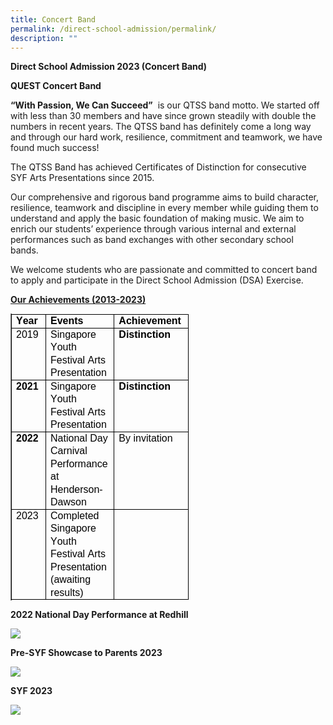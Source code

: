 ```yaml
---
title: Concert Band
permalink: /direct-school-admission/permalink/
description: ""
---
```

**Direct School Admission 2023 (Concert Band)**

**QUEST Concert Band**

**“With Passion, We Can Succeed”**&nbsp; is our QTSS band motto. We started off with less than 30 members and have since grown steadily with double the numbers in recent years. The QTSS band has definitely come a long way and through our hard work, resilience, commitment and teamwork, we have found much success!&nbsp;

The QTSS Band has achieved Certificates of Distinction for consecutive SYF Arts Presentations since 2015.&nbsp;&nbsp;

Our comprehensive and rigorous band programme aims to build character, resilience, teamwork and discipline in every member while guiding them to understand and apply the basic foundation of making music. We aim to enrich our students’ experience through various internal and external performances such as band exchanges with other secondary school bands.&nbsp;

We welcome students who are passionate and committed to concert band to apply and participate in the Direct School Admission (DSA) Exercise.&nbsp;&nbsp;

**<u>Our Achievements (2013-2023)</u>**

<table class="Table TableStaticStyles Ltr TableWordWrap SCXW77571286 BCX9" border="1" data-tablestyle="MsoTableGrid" data-tablelook="1184" aria-rowcount="5" style="margin: 0px; padding: 0px; user-select: text; -webkit-user-drag: none; -webkit-tap-highlight-color: transparent; table-layout: fixed; width: 0px; overflow: visible; border-collapse: collapse; empty-cells: show; position: relative; color: rgb(0, 0, 0); font-family: &quot;Segoe UI&quot;, &quot;Segoe UI Web&quot;, Arial, Verdana, sans-serif; font-size: 12px; font-style: normal; font-variant-ligatures: normal; font-variant-caps: normal; font-weight: 400; letter-spacing: normal; orphans: 2; text-align: start; text-transform: none; white-space: normal; widows: 2; word-spacing: 0px; -webkit-text-stroke-width: 0px; background: transparent; text-decoration-thickness: initial; text-decoration-style: initial; text-decoration-color: initial; border-spacing: 0px;"><tbody class="SCXW77571286 BCX9" style="margin: 0px; padding: 0px; user-select: text; -webkit-user-drag: none; -webkit-tap-highlight-color: transparent;"><tr class="TableRow SCXW77571286 BCX9" role="row" aria-rowindex="1" style="margin: 0px; padding: 0px; user-select: text; -webkit-user-drag: none; -webkit-tap-highlight-color: transparent; overflow: visible; height: 20px;"><td class="FirstRow FirstCol SCXW77571286 BCX9" role="rowheader" data-celllook="0" style="margin: 0px; padding: 0px; user-select: text; -webkit-user-drag: none; -webkit-tap-highlight-color: transparent; vertical-align: top; overflow: visible; position: relative; background-color: transparent; border: 1px solid; width: 81px;"><div class="TableHoverRowHandle SCXW77571286 BCX9" style="margin: 0px; padding: 0px; user-select: text; -webkit-user-drag: none; -webkit-tap-highlight-color: transparent; position: absolute; display: flex; overflow: visible; width: 15px; height: 10px; cursor: pointer; z-index: 5; background-color: transparent; bottom: -5.5px; left: -15.5px;"></div><div class="TableHoverColumnHandle SCXW77571286 BCX9" style="margin: 0px; padding: 0px; user-select: text; -webkit-user-drag: none; -webkit-tap-highlight-color: transparent; position: absolute; overflow: visible; width: 20px; height: 12px; top: -12.5px; left: auto; cursor: pointer; z-index: 4; text-align: center; display: inline-block; background-color: transparent; right: -10.5px;"></div><div class="TableCellLeftBorderHandle SCXW77571286 BCX9" style="margin: 0px; padding: 0px; user-select: text; -webkit-user-drag: none; -webkit-tap-highlight-color: transparent; position: absolute; overflow: visible; width: 7px; z-index: 3; background-repeat: repeat; cursor: pointer; height: 20.5px; left: -4px;"></div><div class="TableCellTopBorderHandle SCXW77571286 BCX9" style="margin: 0px; padding: 0px; user-select: text; -webkit-user-drag: none; -webkit-tap-highlight-color: transparent; position: absolute; overflow: visible; height: 7px; z-index: 3; background-repeat: repeat; background-color: transparent; cursor: pointer; left: 0px; width: 81px; top: -4px;"></div><div class="TableColumnResizeHandle SCXW77571286 BCX9" style="margin: 0px; padding: 0px; user-select: text; -webkit-user-drag: none; -webkit-tap-highlight-color: transparent; position: absolute; bottom: 0px; overflow: visible; width: 7px; top: -0.5px; z-index: 3; background-repeat: repeat; height: calc(100% + 1px); cursor: url(&quot;https://c1h-word-edit-15.cdn.office.net:443/we/s/hD55E5E9C2AD2E4F5_resources/1033/ColResize.cur&quot;), pointer; right: -4px;"></div><div class="TableInsertRowGapBlank SCXW77571286 BCX9" style="margin: -3px 0px 0px; padding: 0px; user-select: text; -webkit-user-drag: none; -webkit-tap-highlight-color: transparent; position: absolute; overflow: visible; height: 7px; z-index: 3; background-repeat: repeat; background-color: transparent; left: -0.5px; width: calc(100% + 1px); cursor: url(&quot;https://c1h-word-edit-15.cdn.office.net:443/we/s/h1E5273DBAA04AEF6_resources/1033/RowResize.cur&quot;), pointer; bottom: -4px;"></div><div class="TableCellContent SCXW77571286 BCX9" style="margin: 0px; padding: 0px 7px; user-select: text; -webkit-user-drag: none; -webkit-tap-highlight-color: transparent; overflow: visible;"><div class="OutlineElement Ltr SCXW77571286 BCX9" style="margin: 0px; padding: 0px; user-select: text; -webkit-user-drag: none; -webkit-tap-highlight-color: transparent; overflow: visible; cursor: text; clear: both; position: relative; direction: ltr;"><p class="Paragraph SCXW77571286 BCX9" style="margin: 0px; padding: 0px; user-select: text; -webkit-user-drag: none; -webkit-tap-highlight-color: transparent; overflow-wrap: break-word; white-space: pre-wrap; font-weight: normal; font-style: normal; vertical-align: baseline; font-kerning: none; background-color: transparent; color: windowtext; text-align: left; text-indent: 0px;"><span data-contrast="auto" lang="EN-US" class="TextRun SCXW77571286 BCX9" style="margin: 0px; padding: 0px; user-select: text; -webkit-user-drag: none; -webkit-tap-highlight-color: transparent; font-variant-ligatures: none !important; font-size: 12pt; line-height: 20.5042px; font-family: Arial, Arial_EmbeddedFont, Arial_MSFontService, sans-serif; font-weight: bold;"><span class="NormalTextRun SCXW77571286 BCX9" style="margin: 0px; padding: 0px; user-select: text; -webkit-user-drag: none; -webkit-tap-highlight-color: transparent;">Year</span></span><span class="EOP SCXW77571286 BCX9" data-ccp-props="{&quot;201341983&quot;:0,&quot;335559740&quot;:259}" style="margin: 0px; padding: 0px; user-select: text; -webkit-user-drag: none; -webkit-tap-highlight-color: transparent; font-size: 12pt; line-height: 20.5042px; font-family: Arial, Arial_EmbeddedFont, Arial_MSFontService, sans-serif;">&nbsp;</span></p></div></div></td><td class="FirstRow SCXW77571286 BCX9" role="columnheader" data-celllook="0" style="margin: 0px; padding: 0px; user-select: text; -webkit-user-drag: none; -webkit-tap-highlight-color: transparent; vertical-align: top; overflow: visible; position: relative; background-color: transparent; border: 1px solid; width: 413px;"><div class="TableHoverColumnHandle SCXW77571286 BCX9" style="margin: 0px; padding: 0px; user-select: text; -webkit-user-drag: none; -webkit-tap-highlight-color: transparent; position: absolute; overflow: visible; width: 20px; height: 12px; top: -12.5px; left: auto; cursor: pointer; z-index: 4; text-align: center; display: inline-block; background-color: transparent; right: -10.5px;"></div><div class="TableCellTopBorderHandle SCXW77571286 BCX9" style="margin: 0px; padding: 0px; user-select: text; -webkit-user-drag: none; -webkit-tap-highlight-color: transparent; position: absolute; overflow: visible; height: 7px; z-index: 3; background-repeat: repeat; background-color: transparent; cursor: pointer; left: 0px; width: 413px; top: -4px;"></div><div class="TableColumnResizeHandle SCXW77571286 BCX9" style="margin: 0px; padding: 0px; user-select: text; -webkit-user-drag: none; -webkit-tap-highlight-color: transparent; position: absolute; bottom: 0px; overflow: visible; width: 7px; top: -0.5px; z-index: 3; background-repeat: repeat; height: calc(100% + 1px); cursor: url(&quot;https://c1h-word-edit-15.cdn.office.net:443/we/s/hD55E5E9C2AD2E4F5_resources/1033/ColResize.cur&quot;), pointer; right: -4px;"></div><div class="TableInsertRowGapBlank SCXW77571286 BCX9" style="margin: -3px 0px 0px; padding: 0px; user-select: text; -webkit-user-drag: none; -webkit-tap-highlight-color: transparent; position: absolute; overflow: visible; height: 7px; z-index: 3; background-repeat: repeat; background-color: transparent; left: -0.5px; width: calc(100% + 1px); cursor: url(&quot;https://c1h-word-edit-15.cdn.office.net:443/we/s/h1E5273DBAA04AEF6_resources/1033/RowResize.cur&quot;), pointer; bottom: -4px;"></div><div class="TableCellContent SCXW77571286 BCX9" style="margin: 0px; padding: 0px 7px; user-select: text; -webkit-user-drag: none; -webkit-tap-highlight-color: transparent; overflow: visible;"><div class="OutlineElement Ltr SCXW77571286 BCX9" style="margin: 0px; padding: 0px; user-select: text; -webkit-user-drag: none; -webkit-tap-highlight-color: transparent; overflow: visible; cursor: text; clear: both; position: relative; direction: ltr;"><p class="Paragraph SCXW77571286 BCX9" style="margin: 0px; padding: 0px; user-select: text; -webkit-user-drag: none; -webkit-tap-highlight-color: transparent; overflow-wrap: break-word; white-space: pre-wrap; font-weight: normal; font-style: normal; vertical-align: baseline; font-kerning: none; background-color: transparent; color: windowtext; text-align: left; text-indent: 0px;"><span data-contrast="auto" lang="EN-US" class="TextRun SCXW77571286 BCX9" style="margin: 0px; padding: 0px; user-select: text; -webkit-user-drag: none; -webkit-tap-highlight-color: transparent; font-variant-ligatures: none !important; font-size: 12pt; line-height: 20.5042px; font-family: Arial, Arial_EmbeddedFont, Arial_MSFontService, sans-serif; font-weight: bold;"><span class="NormalTextRun SCXW77571286 BCX9" style="margin: 0px; padding: 0px; user-select: text; -webkit-user-drag: none; -webkit-tap-highlight-color: transparent;">Events</span></span><span class="EOP SCXW77571286 BCX9" data-ccp-props="{&quot;201341983&quot;:0,&quot;335559740&quot;:259}" style="margin: 0px; padding: 0px; user-select: text; -webkit-user-drag: none; -webkit-tap-highlight-color: transparent; font-size: 12pt; line-height: 20.5042px; font-family: Arial, Arial_EmbeddedFont, Arial_MSFontService, sans-serif;">&nbsp;</span></p></div></div></td><td class="FirstRow LastCol SCXW77571286 BCX9" role="columnheader" data-celllook="0" style="margin: 0px; padding: 0px; user-select: text; -webkit-user-drag: none; -webkit-tap-highlight-color: transparent; vertical-align: top; overflow: visible; position: relative; background-color: transparent; border: 1px solid; width: 132px;"><div class="TableHoverColumnHandle SCXW77571286 BCX9" style="margin: 0px; padding: 0px; user-select: text; -webkit-user-drag: none; -webkit-tap-highlight-color: transparent; position: absolute; overflow: visible; width: 20px; height: 12px; top: -12.5px; left: auto; cursor: pointer; z-index: 4; text-align: center; display: inline-block; background-color: transparent; right: -10.5px;"></div><div class="TableCellTopBorderHandle SCXW77571286 BCX9" style="margin: 0px; padding: 0px; user-select: text; -webkit-user-drag: none; -webkit-tap-highlight-color: transparent; position: absolute; overflow: visible; height: 7px; z-index: 3; background-repeat: repeat; background-color: transparent; cursor: pointer; left: 0px; width: 132px; top: -4px;"></div><div class="TableColumnResizeHandle SCXW77571286 BCX9" style="margin: 0px; padding: 0px; user-select: text; -webkit-user-drag: none; -webkit-tap-highlight-color: transparent; position: absolute; bottom: 0px; overflow: visible; width: 7px; top: -0.5px; z-index: 3; background-repeat: repeat; height: calc(100% + 1px); cursor: url(&quot;https://c1h-word-edit-15.cdn.office.net:443/we/s/hD55E5E9C2AD2E4F5_resources/1033/ColResize.cur&quot;), pointer; right: -4px;"></div><div class="TableInsertRowGapBlank SCXW77571286 BCX9" style="margin: -3px 0px 0px; padding: 0px; user-select: text; -webkit-user-drag: none; -webkit-tap-highlight-color: transparent; position: absolute; overflow: visible; height: 7px; z-index: 3; background-repeat: repeat; background-color: transparent; left: -0.5px; width: calc(100% + 1px); cursor: url(&quot;https://c1h-word-edit-15.cdn.office.net:443/we/s/h1E5273DBAA04AEF6_resources/1033/RowResize.cur&quot;), pointer; bottom: -4px;"></div><div class="TableCellContent SCXW77571286 BCX9" style="margin: 0px; padding: 0px 7px; user-select: text; -webkit-user-drag: none; -webkit-tap-highlight-color: transparent; overflow: visible;"><div class="OutlineElement Ltr SCXW77571286 BCX9" style="margin: 0px; padding: 0px; user-select: text; -webkit-user-drag: none; -webkit-tap-highlight-color: transparent; overflow: visible; cursor: text; clear: both; position: relative; direction: ltr;"><p class="Paragraph SCXW77571286 BCX9" style="margin: 0px; padding: 0px; user-select: text; -webkit-user-drag: none; -webkit-tap-highlight-color: transparent; overflow-wrap: break-word; white-space: pre-wrap; font-weight: normal; font-style: normal; vertical-align: baseline; font-kerning: none; background-color: transparent; color: windowtext; text-align: left; text-indent: 0px;"><span data-contrast="auto" lang="EN-US" class="TextRun SCXW77571286 BCX9" style="margin: 0px; padding: 0px; user-select: text; -webkit-user-drag: none; -webkit-tap-highlight-color: transparent; font-variant-ligatures: none !important; font-size: 12pt; line-height: 20.5042px; font-family: Arial, Arial_EmbeddedFont, Arial_MSFontService, sans-serif; font-weight: bold;"><span class="NormalTextRun SCXW77571286 BCX9" style="margin: 0px; padding: 0px; user-select: text; -webkit-user-drag: none; -webkit-tap-highlight-color: transparent;">Achievement</span></span><span class="EOP SCXW77571286 BCX9" data-ccp-props="{&quot;201341983&quot;:0,&quot;335559740&quot;:259}" style="margin: 0px; padding: 0px; user-select: text; -webkit-user-drag: none; -webkit-tap-highlight-color: transparent; font-size: 12pt; line-height: 20.5042px; font-family: Arial, Arial_EmbeddedFont, Arial_MSFontService, sans-serif;">&nbsp;</span></p></div></div></td></tr><tr class="TableRow SCXW77571286 BCX9" role="row" aria-rowindex="2" style="margin: 0px; padding: 0px; user-select: text; -webkit-user-drag: none; -webkit-tap-highlight-color: transparent; overflow: visible; height: 20px;"><td class="FirstCol SCXW77571286 BCX9" role="rowheader" data-celllook="0" style="margin: 0px; padding: 0px; user-select: text; -webkit-user-drag: none; -webkit-tap-highlight-color: transparent; vertical-align: top; overflow: visible; position: relative; background-color: transparent; border: 1px solid; width: 81px;"><div class="TableHoverRowHandle SCXW77571286 BCX9" style="margin: 0px; padding: 0px; user-select: text; -webkit-user-drag: none; -webkit-tap-highlight-color: transparent; position: absolute; display: flex; overflow: visible; width: 15px; height: 10px; cursor: pointer; z-index: 5; background-color: transparent; bottom: -5.5px; left: -15.5px;"></div><div class="TableCellLeftBorderHandle SCXW77571286 BCX9" style="margin: 0px; padding: 0px; user-select: text; -webkit-user-drag: none; -webkit-tap-highlight-color: transparent; position: absolute; overflow: visible; width: 7px; z-index: 3; background-repeat: repeat; cursor: pointer; height: 20.5px; left: -4px;"></div><div class="TableColumnResizeHandle SCXW77571286 BCX9" style="margin: 0px; padding: 0px; user-select: text; -webkit-user-drag: none; -webkit-tap-highlight-color: transparent; position: absolute; bottom: 0px; overflow: visible; width: 7px; top: -0.5px; z-index: 3; background-repeat: repeat; height: calc(100% + 1px); cursor: url(&quot;https://c1h-word-edit-15.cdn.office.net:443/we/s/hD55E5E9C2AD2E4F5_resources/1033/ColResize.cur&quot;), pointer; right: -4px;"></div><div class="TableInsertRowGapBlank SCXW77571286 BCX9" style="margin: -3px 0px 0px; padding: 0px; user-select: text; -webkit-user-drag: none; -webkit-tap-highlight-color: transparent; position: absolute; overflow: visible; height: 7px; z-index: 3; background-repeat: repeat; background-color: transparent; left: -0.5px; width: calc(100% + 1px); cursor: url(&quot;https://c1h-word-edit-15.cdn.office.net:443/we/s/h1E5273DBAA04AEF6_resources/1033/RowResize.cur&quot;), pointer; bottom: -4px;"></div><div class="TableCellContent SCXW77571286 BCX9" style="margin: 0px; padding: 0px 7px; user-select: text; -webkit-user-drag: none; -webkit-tap-highlight-color: transparent; overflow: visible;"><div class="OutlineElement Ltr SCXW77571286 BCX9" style="margin: 0px; padding: 0px; user-select: text; -webkit-user-drag: none; -webkit-tap-highlight-color: transparent; overflow: visible; cursor: text; clear: both; position: relative; direction: ltr;"><p class="Paragraph SCXW77571286 BCX9" style="margin: 0px; padding: 0px; user-select: text; -webkit-user-drag: none; -webkit-tap-highlight-color: transparent; overflow-wrap: break-word; white-space: pre-wrap; font-weight: normal; font-style: normal; vertical-align: baseline; font-kerning: none; background-color: transparent; color: windowtext; text-align: left; text-indent: 0px;"><span data-contrast="auto" lang="EN-US" class="TextRun SCXW77571286 BCX9" style="margin: 0px; padding: 0px; user-select: text; -webkit-user-drag: none; -webkit-tap-highlight-color: transparent; font-variant-ligatures: none !important; font-size: 12pt; line-height: 20.5042px; font-family: Arial, Arial_EmbeddedFont, Arial_MSFontService, sans-serif;"><span class="NormalTextRun SCXW77571286 BCX9" style="margin: 0px; padding: 0px; user-select: text; -webkit-user-drag: none; -webkit-tap-highlight-color: transparent;">2019</span></span><span class="EOP SCXW77571286 BCX9" data-ccp-props="{&quot;201341983&quot;:0,&quot;335559740&quot;:259}" style="margin: 0px; padding: 0px; user-select: text; -webkit-user-drag: none; -webkit-tap-highlight-color: transparent; font-size: 12pt; line-height: 20.5042px; font-family: Arial, Arial_EmbeddedFont, Arial_MSFontService, sans-serif;">&nbsp;</span></p></div></div></td><td data-celllook="0" class="SCXW77571286 BCX9" style="margin: 0px; padding: 0px; user-select: text; -webkit-user-drag: none; -webkit-tap-highlight-color: transparent; vertical-align: top; overflow: visible; position: relative; background-color: transparent; border: 1px solid; width: 413px;"><div class="TableColumnResizeHandle SCXW77571286 BCX9" style="margin: 0px; padding: 0px; user-select: text; -webkit-user-drag: none; -webkit-tap-highlight-color: transparent; position: absolute; bottom: 0px; overflow: visible; width: 7px; top: -0.5px; z-index: 3; background-repeat: repeat; height: calc(100% + 1px); cursor: url(&quot;https://c1h-word-edit-15.cdn.office.net:443/we/s/hD55E5E9C2AD2E4F5_resources/1033/ColResize.cur&quot;), pointer; right: -4px;"></div><div class="TableInsertRowGapBlank SCXW77571286 BCX9" style="margin: -3px 0px 0px; padding: 0px; user-select: text; -webkit-user-drag: none; -webkit-tap-highlight-color: transparent; position: absolute; overflow: visible; height: 7px; z-index: 3; background-repeat: repeat; background-color: transparent; left: -0.5px; width: calc(100% + 1px); cursor: url(&quot;https://c1h-word-edit-15.cdn.office.net:443/we/s/h1E5273DBAA04AEF6_resources/1033/RowResize.cur&quot;), pointer; bottom: -4px;"></div><div class="TableCellContent SCXW77571286 BCX9" style="margin: 0px; padding: 0px 7px; user-select: text; -webkit-user-drag: none; -webkit-tap-highlight-color: transparent; overflow: visible;"><div class="OutlineElement Ltr SCXW77571286 BCX9" style="margin: 0px; padding: 0px; user-select: text; -webkit-user-drag: none; -webkit-tap-highlight-color: transparent; overflow: visible; cursor: text; clear: both; position: relative; direction: ltr;"><p class="Paragraph SCXW77571286 BCX9" style="margin: 0px; padding: 0px; user-select: text; -webkit-user-drag: none; -webkit-tap-highlight-color: transparent; overflow-wrap: break-word; white-space: pre-wrap; font-weight: normal; font-style: normal; vertical-align: baseline; font-kerning: none; background-color: transparent; color: windowtext; text-align: left; text-indent: 0px;"><span data-contrast="auto" lang="EN-US" class="TextRun SCXW77571286 BCX9" style="margin: 0px; padding: 0px; user-select: text; -webkit-user-drag: none; -webkit-tap-highlight-color: transparent; font-variant-ligatures: none !important; font-size: 12pt; line-height: 20.5042px; font-family: Arial, Arial_EmbeddedFont, Arial_MSFontService, sans-serif;"><span class="NormalTextRun SCXW77571286 BCX9" style="margin: 0px; padding: 0px; user-select: text; -webkit-user-drag: none; -webkit-tap-highlight-color: transparent;">Singapore Youth Festival Arts Presentation</span></span><span class="EOP SCXW77571286 BCX9" data-ccp-props="{&quot;201341983&quot;:0,&quot;335559740&quot;:259}" style="margin: 0px; padding: 0px; user-select: text; -webkit-user-drag: none; -webkit-tap-highlight-color: transparent; font-size: 12pt; line-height: 20.5042px; font-family: Arial, Arial_EmbeddedFont, Arial_MSFontService, sans-serif;">&nbsp;</span></p></div></div></td><td class="LastCol SCXW77571286 BCX9" data-celllook="0" style="margin: 0px; padding: 0px; user-select: text; -webkit-user-drag: none; -webkit-tap-highlight-color: transparent; vertical-align: top; overflow: visible; position: relative; background-color: transparent; border: 1px solid; width: 132px;"><div class="TableColumnResizeHandle SCXW77571286 BCX9" style="margin: 0px; padding: 0px; user-select: text; -webkit-user-drag: none; -webkit-tap-highlight-color: transparent; position: absolute; bottom: 0px; overflow: visible; width: 7px; top: -0.5px; z-index: 3; background-repeat: repeat; height: calc(100% + 1px); cursor: url(&quot;https://c1h-word-edit-15.cdn.office.net:443/we/s/hD55E5E9C2AD2E4F5_resources/1033/ColResize.cur&quot;), pointer; right: -4px;"></div><div class="TableInsertRowGapBlank SCXW77571286 BCX9" style="margin: -3px 0px 0px; padding: 0px; user-select: text; -webkit-user-drag: none; -webkit-tap-highlight-color: transparent; position: absolute; overflow: visible; height: 7px; z-index: 3; background-repeat: repeat; background-color: transparent; left: -0.5px; width: calc(100% + 1px); cursor: url(&quot;https://c1h-word-edit-15.cdn.office.net:443/we/s/h1E5273DBAA04AEF6_resources/1033/RowResize.cur&quot;), pointer; bottom: -4px;"></div><div class="TableCellContent SCXW77571286 BCX9" style="margin: 0px; padding: 0px 7px; user-select: text; -webkit-user-drag: none; -webkit-tap-highlight-color: transparent; overflow: visible;"><div class="OutlineElement Ltr SCXW77571286 BCX9" style="margin: 0px; padding: 0px; user-select: text; -webkit-user-drag: none; -webkit-tap-highlight-color: transparent; overflow: visible; cursor: text; clear: both; position: relative; direction: ltr;"><p class="Paragraph SCXW77571286 BCX9" style="margin: 0px; padding: 0px; user-select: text; -webkit-user-drag: none; -webkit-tap-highlight-color: transparent; overflow-wrap: break-word; white-space: pre-wrap; font-weight: normal; font-style: normal; vertical-align: baseline; font-kerning: none; background-color: transparent; color: windowtext; text-align: left; text-indent: 0px;"><span data-contrast="auto" lang="EN-US" class="TextRun SCXW77571286 BCX9" style="margin: 0px; padding: 0px; user-select: text; -webkit-user-drag: none; -webkit-tap-highlight-color: transparent; font-variant-ligatures: none !important; font-size: 12pt; line-height: 20.5042px; font-family: Arial, Arial_EmbeddedFont, Arial_MSFontService, sans-serif; font-weight: bold;"><span class="NormalTextRun SCXW77571286 BCX9" style="margin: 0px; padding: 0px; user-select: text; -webkit-user-drag: none; -webkit-tap-highlight-color: transparent;">Distinction</span></span><span class="EOP SCXW77571286 BCX9" data-ccp-props="{&quot;201341983&quot;:0,&quot;335559740&quot;:259}" style="margin: 0px; padding: 0px; user-select: text; -webkit-user-drag: none; -webkit-tap-highlight-color: transparent; font-size: 12pt; line-height: 20.5042px; font-family: Arial, Arial_EmbeddedFont, Arial_MSFontService, sans-serif;">&nbsp;</span></p></div></div></td></tr><tr class="TableRow SCXW77571286 BCX9" role="row" aria-rowindex="3" style="margin: 0px; padding: 0px; user-select: text; -webkit-user-drag: none; -webkit-tap-highlight-color: transparent; overflow: visible; height: 20px;"><td class="FirstCol SCXW77571286 BCX9" role="rowheader" data-celllook="0" style="margin: 0px; padding: 0px; user-select: text; -webkit-user-drag: none; -webkit-tap-highlight-color: transparent; vertical-align: top; overflow: visible; position: relative; background-color: transparent; border: 1px solid; width: 81px;"><div class="TableHoverRowHandle SCXW77571286 BCX9" style="margin: 0px; padding: 0px; user-select: text; -webkit-user-drag: none; -webkit-tap-highlight-color: transparent; position: absolute; display: flex; overflow: visible; width: 15px; height: 10px; cursor: pointer; z-index: 5; background-color: transparent; bottom: -5.5px; left: -15.5px;"></div><div class="TableCellLeftBorderHandle SCXW77571286 BCX9" style="margin: 0px; padding: 0px; user-select: text; -webkit-user-drag: none; -webkit-tap-highlight-color: transparent; position: absolute; overflow: visible; width: 7px; z-index: 3; background-repeat: repeat; cursor: pointer; height: 20.5px; left: -4px;"></div><div class="TableColumnResizeHandle SCXW77571286 BCX9" style="margin: 0px; padding: 0px; user-select: text; -webkit-user-drag: none; -webkit-tap-highlight-color: transparent; position: absolute; bottom: 0px; overflow: visible; width: 7px; top: -0.5px; z-index: 3; background-repeat: repeat; height: calc(100% + 1px); cursor: url(&quot;https://c1h-word-edit-15.cdn.office.net:443/we/s/hD55E5E9C2AD2E4F5_resources/1033/ColResize.cur&quot;), pointer; right: -4px;"></div><div class="TableInsertRowGapBlank SCXW77571286 BCX9" style="margin: -3px 0px 0px; padding: 0px; user-select: text; -webkit-user-drag: none; -webkit-tap-highlight-color: transparent; position: absolute; overflow: visible; height: 7px; z-index: 3; background-repeat: repeat; background-color: transparent; left: -0.5px; width: calc(100% + 1px); cursor: url(&quot;https://c1h-word-edit-15.cdn.office.net:443/we/s/h1E5273DBAA04AEF6_resources/1033/RowResize.cur&quot;), pointer; bottom: -4px;"></div><div class="TableCellContent SCXW77571286 BCX9" style="margin: 0px; padding: 0px 7px; user-select: text; -webkit-user-drag: none; -webkit-tap-highlight-color: transparent; overflow: visible;"><div class="OutlineElement Ltr SCXW77571286 BCX9" style="margin: 0px; padding: 0px; user-select: text; -webkit-user-drag: none; -webkit-tap-highlight-color: transparent; overflow: visible; cursor: text; clear: both; position: relative; direction: ltr;"><p class="Paragraph SCXW77571286 BCX9" style="margin: 0px; padding: 0px; user-select: text; -webkit-user-drag: none; -webkit-tap-highlight-color: transparent; overflow-wrap: break-word; white-space: pre-wrap; font-weight: normal; font-style: normal; vertical-align: baseline; font-kerning: none; background-color: transparent; color: windowtext; text-align: left; text-indent: 0px;"><span data-contrast="auto" lang="EN-US" class="TextRun SCXW77571286 BCX9" style="margin: 0px; padding: 0px; user-select: text; -webkit-user-drag: none; -webkit-tap-highlight-color: transparent; font-variant-ligatures: none !important; font-size: 12pt; line-height: 20.5042px; font-family: Arial, Arial_EmbeddedFont, Arial_MSFontService, sans-serif; font-weight: bold;"><span class="NormalTextRun SCXW77571286 BCX9" style="margin: 0px; padding: 0px; user-select: text; -webkit-user-drag: none; -webkit-tap-highlight-color: transparent;">2021</span></span><span class="EOP SCXW77571286 BCX9" data-ccp-props="{&quot;201341983&quot;:0,&quot;335559740&quot;:259}" style="margin: 0px; padding: 0px; user-select: text; -webkit-user-drag: none; -webkit-tap-highlight-color: transparent; font-size: 12pt; line-height: 20.5042px; font-family: Arial, Arial_EmbeddedFont, Arial_MSFontService, sans-serif;">&nbsp;</span></p></div></div></td><td data-celllook="0" class="SCXW77571286 BCX9" style="margin: 0px; padding: 0px; user-select: text; -webkit-user-drag: none; -webkit-tap-highlight-color: transparent; vertical-align: top; overflow: visible; position: relative; background-color: transparent; border: 1px solid; width: 413px;"><div class="TableColumnResizeHandle SCXW77571286 BCX9" style="margin: 0px; padding: 0px; user-select: text; -webkit-user-drag: none; -webkit-tap-highlight-color: transparent; position: absolute; bottom: 0px; overflow: visible; width: 7px; top: -0.5px; z-index: 3; background-repeat: repeat; height: calc(100% + 1px); cursor: url(&quot;https://c1h-word-edit-15.cdn.office.net:443/we/s/hD55E5E9C2AD2E4F5_resources/1033/ColResize.cur&quot;), pointer; right: -4px;"></div><div class="TableInsertRowGapBlank SCXW77571286 BCX9" style="margin: -3px 0px 0px; padding: 0px; user-select: text; -webkit-user-drag: none; -webkit-tap-highlight-color: transparent; position: absolute; overflow: visible; height: 7px; z-index: 3; background-repeat: repeat; background-color: transparent; left: -0.5px; width: calc(100% + 1px); cursor: url(&quot;https://c1h-word-edit-15.cdn.office.net:443/we/s/h1E5273DBAA04AEF6_resources/1033/RowResize.cur&quot;), pointer; bottom: -4px;"></div><div class="TableCellContent SCXW77571286 BCX9" style="margin: 0px; padding: 0px 7px; user-select: text; -webkit-user-drag: none; -webkit-tap-highlight-color: transparent; overflow: visible;"><div class="OutlineElement Ltr SCXW77571286 BCX9" style="margin: 0px; padding: 0px; user-select: text; -webkit-user-drag: none; -webkit-tap-highlight-color: transparent; overflow: visible; cursor: text; clear: both; position: relative; direction: ltr;"><p class="Paragraph SCXW77571286 BCX9" style="margin: 0px; padding: 0px; user-select: text; -webkit-user-drag: none; -webkit-tap-highlight-color: transparent; overflow-wrap: break-word; white-space: pre-wrap; font-weight: normal; font-style: normal; vertical-align: baseline; font-kerning: none; background-color: transparent; color: windowtext; text-align: left; text-indent: 0px;"><span data-contrast="auto" lang="EN-US" class="TextRun SCXW77571286 BCX9" style="margin: 0px; padding: 0px; user-select: text; -webkit-user-drag: none; -webkit-tap-highlight-color: transparent; font-variant-ligatures: none !important; font-size: 12pt; line-height: 20.5042px; font-family: Arial, Arial_EmbeddedFont, Arial_MSFontService, sans-serif;"><span class="NormalTextRun SCXW77571286 BCX9" style="margin: 0px; padding: 0px; user-select: text; -webkit-user-drag: none; -webkit-tap-highlight-color: transparent;">Singapore Youth Festival Arts Presentation</span></span><span class="EOP SCXW77571286 BCX9" data-ccp-props="{&quot;201341983&quot;:0,&quot;335559740&quot;:259}" style="margin: 0px; padding: 0px; user-select: text; -webkit-user-drag: none; -webkit-tap-highlight-color: transparent; font-size: 12pt; line-height: 20.5042px; font-family: Arial, Arial_EmbeddedFont, Arial_MSFontService, sans-serif;">&nbsp;</span></p></div></div></td><td class="LastCol SCXW77571286 BCX9" data-celllook="0" style="margin: 0px; padding: 0px; user-select: text; -webkit-user-drag: none; -webkit-tap-highlight-color: transparent; vertical-align: top; overflow: visible; position: relative; background-color: transparent; border: 1px solid; width: 132px;"><div class="TableColumnResizeHandle SCXW77571286 BCX9" style="margin: 0px; padding: 0px; user-select: text; -webkit-user-drag: none; -webkit-tap-highlight-color: transparent; position: absolute; bottom: 0px; overflow: visible; width: 7px; top: -0.5px; z-index: 3; background-repeat: repeat; height: calc(100% + 1px); cursor: url(&quot;https://c1h-word-edit-15.cdn.office.net:443/we/s/hD55E5E9C2AD2E4F5_resources/1033/ColResize.cur&quot;), pointer; right: -4px;"></div><div class="TableInsertRowGapBlank SCXW77571286 BCX9" style="margin: -3px 0px 0px; padding: 0px; user-select: text; -webkit-user-drag: none; -webkit-tap-highlight-color: transparent; position: absolute; overflow: visible; height: 7px; z-index: 3; background-repeat: repeat; background-color: transparent; left: -0.5px; width: calc(100% + 1px); cursor: url(&quot;https://c1h-word-edit-15.cdn.office.net:443/we/s/h1E5273DBAA04AEF6_resources/1033/RowResize.cur&quot;), pointer; bottom: -4px;"></div><div class="TableCellContent SCXW77571286 BCX9" style="margin: 0px; padding: 0px 7px; user-select: text; -webkit-user-drag: none; -webkit-tap-highlight-color: transparent; overflow: visible;"><div class="OutlineElement Ltr SCXW77571286 BCX9" style="margin: 0px; padding: 0px; user-select: text; -webkit-user-drag: none; -webkit-tap-highlight-color: transparent; overflow: visible; cursor: text; clear: both; position: relative; direction: ltr;"><p class="Paragraph SCXW77571286 BCX9" style="margin: 0px; padding: 0px; user-select: text; -webkit-user-drag: none; -webkit-tap-highlight-color: transparent; overflow-wrap: break-word; white-space: pre-wrap; font-weight: normal; font-style: normal; vertical-align: baseline; font-kerning: none; background-color: transparent; color: windowtext; text-align: left; text-indent: 0px;"><span data-contrast="auto" lang="EN-US" class="TextRun SCXW77571286 BCX9" style="margin: 0px; padding: 0px; user-select: text; -webkit-user-drag: none; -webkit-tap-highlight-color: transparent; font-variant-ligatures: none !important; font-size: 12pt; line-height: 20.5042px; font-family: Arial, Arial_EmbeddedFont, Arial_MSFontService, sans-serif; font-weight: bold;"><span class="NormalTextRun SCXW77571286 BCX9" style="margin: 0px; padding: 0px; user-select: text; -webkit-user-drag: none; -webkit-tap-highlight-color: transparent;">Distinction</span></span><span class="EOP SCXW77571286 BCX9" data-ccp-props="{&quot;201341983&quot;:0,&quot;335559740&quot;:259}" style="margin: 0px; padding: 0px; user-select: text; -webkit-user-drag: none; -webkit-tap-highlight-color: transparent; font-size: 12pt; line-height: 20.5042px; font-family: Arial, Arial_EmbeddedFont, Arial_MSFontService, sans-serif;">&nbsp;</span></p></div></div></td></tr><tr class="TableRow SCXW77571286 BCX9" role="row" aria-rowindex="4" style="margin: 0px; padding: 0px; user-select: text; -webkit-user-drag: none; -webkit-tap-highlight-color: transparent; overflow: visible; height: 20px;"><td class="FirstCol SCXW77571286 BCX9" role="rowheader" data-celllook="0" style="margin: 0px; padding: 0px; user-select: text; -webkit-user-drag: none; -webkit-tap-highlight-color: transparent; vertical-align: top; overflow: visible; position: relative; background-color: transparent; border: 1px solid; width: 81px;"><div class="TableHoverRowHandle SCXW77571286 BCX9" style="margin: 0px; padding: 0px; user-select: text; -webkit-user-drag: none; -webkit-tap-highlight-color: transparent; position: absolute; display: flex; overflow: visible; width: 15px; height: 10px; cursor: pointer; z-index: 5; background-color: transparent; bottom: -5.5px; left: -15.5px;"></div><div class="TableCellLeftBorderHandle SCXW77571286 BCX9" style="margin: 0px; padding: 0px; user-select: text; -webkit-user-drag: none; -webkit-tap-highlight-color: transparent; position: absolute; overflow: visible; width: 7px; z-index: 3; background-repeat: repeat; cursor: pointer; height: 41px; left: -4px;"></div><div class="TableColumnResizeHandle SCXW77571286 BCX9" style="margin: 0px; padding: 0px; user-select: text; -webkit-user-drag: none; -webkit-tap-highlight-color: transparent; position: absolute; bottom: 0px; overflow: visible; width: 7px; top: -0.5px; z-index: 3; background-repeat: repeat; height: calc(100% + 1px); cursor: url(&quot;https://c1h-word-edit-15.cdn.office.net:443/we/s/hD55E5E9C2AD2E4F5_resources/1033/ColResize.cur&quot;), pointer; right: -4px;"></div><div class="TableInsertRowGapBlank SCXW77571286 BCX9" style="margin: -3px 0px 0px; padding: 0px; user-select: text; -webkit-user-drag: none; -webkit-tap-highlight-color: transparent; position: absolute; overflow: visible; height: 7px; z-index: 3; background-repeat: repeat; background-color: transparent; left: -0.5px; width: calc(100% + 1px); cursor: url(&quot;https://c1h-word-edit-15.cdn.office.net:443/we/s/h1E5273DBAA04AEF6_resources/1033/RowResize.cur&quot;), pointer; bottom: -4px;"></div><div class="TableCellContent SCXW77571286 BCX9" style="margin: 0px; padding: 0px 7px; user-select: text; -webkit-user-drag: none; -webkit-tap-highlight-color: transparent; overflow: visible;"><div class="OutlineElement Ltr SCXW77571286 BCX9" style="margin: 0px; padding: 0px; user-select: text; -webkit-user-drag: none; -webkit-tap-highlight-color: transparent; overflow: visible; cursor: text; clear: both; position: relative; direction: ltr;"><p class="Paragraph SCXW77571286 BCX9" style="margin: 0px; padding: 0px; user-select: text; -webkit-user-drag: none; -webkit-tap-highlight-color: transparent; overflow-wrap: break-word; white-space: pre-wrap; font-weight: normal; font-style: normal; vertical-align: baseline; font-kerning: none; background-color: transparent; color: windowtext; text-align: left; text-indent: 0px;"><span data-contrast="auto" lang="EN-US" class="TextRun SCXW77571286 BCX9" style="margin: 0px; padding: 0px; user-select: text; -webkit-user-drag: none; -webkit-tap-highlight-color: transparent; font-variant-ligatures: none !important; font-size: 12pt; line-height: 20.5042px; font-family: Arial, Arial_EmbeddedFont, Arial_MSFontService, sans-serif; font-weight: bold;"><span class="NormalTextRun SCXW77571286 BCX9" style="margin: 0px; padding: 0px; user-select: text; -webkit-user-drag: none; -webkit-tap-highlight-color: transparent;">2022</span></span><span class="EOP SCXW77571286 BCX9" data-ccp-props="{&quot;201341983&quot;:0,&quot;335559740&quot;:259}" style="margin: 0px; padding: 0px; user-select: text; -webkit-user-drag: none; -webkit-tap-highlight-color: transparent; font-size: 12pt; line-height: 20.5042px; font-family: Arial, Arial_EmbeddedFont, Arial_MSFontService, sans-serif;">&nbsp;</span></p></div></div></td><td data-celllook="0" class="SCXW77571286 BCX9" style="margin: 0px; padding: 0px; user-select: text; -webkit-user-drag: none; -webkit-tap-highlight-color: transparent; vertical-align: top; overflow: visible; position: relative; background-color: transparent; border: 1px solid; width: 413px;"><div class="TableColumnResizeHandle SCXW77571286 BCX9" style="margin: 0px; padding: 0px; user-select: text; -webkit-user-drag: none; -webkit-tap-highlight-color: transparent; position: absolute; bottom: 0px; overflow: visible; width: 7px; top: -0.5px; z-index: 3; background-repeat: repeat; height: calc(100% + 1px); cursor: url(&quot;https://c1h-word-edit-15.cdn.office.net:443/we/s/hD55E5E9C2AD2E4F5_resources/1033/ColResize.cur&quot;), pointer; right: -4px;"></div><div class="TableInsertRowGapBlank SCXW77571286 BCX9" style="margin: -3px 0px 0px; padding: 0px; user-select: text; -webkit-user-drag: none; -webkit-tap-highlight-color: transparent; position: absolute; overflow: visible; height: 7px; z-index: 3; background-repeat: repeat; background-color: transparent; left: -0.5px; width: calc(100% + 1px); cursor: url(&quot;https://c1h-word-edit-15.cdn.office.net:443/we/s/h1E5273DBAA04AEF6_resources/1033/RowResize.cur&quot;), pointer; bottom: -4px;"></div><div class="TableCellContent SCXW77571286 BCX9" style="margin: 0px; padding: 0px 7px; user-select: text; -webkit-user-drag: none; -webkit-tap-highlight-color: transparent; overflow: visible;"><div class="OutlineElement Ltr SCXW77571286 BCX9" style="margin: 0px; padding: 0px; user-select: text; -webkit-user-drag: none; -webkit-tap-highlight-color: transparent; overflow: visible; cursor: text; clear: both; position: relative; direction: ltr;"><p class="Paragraph SCXW77571286 BCX9" style="margin: 0px; padding: 0px; user-select: text; -webkit-user-drag: none; -webkit-tap-highlight-color: transparent; overflow-wrap: break-word; white-space: pre-wrap; font-weight: normal; font-style: normal; vertical-align: baseline; font-kerning: none; background-color: transparent; color: windowtext; text-align: left; text-indent: 0px;"><span data-contrast="auto" lang="EN-US" class="TextRun SCXW77571286 BCX9" style="margin: 0px; padding: 0px; user-select: text; -webkit-user-drag: none; -webkit-tap-highlight-color: transparent; font-variant-ligatures: none !important; font-size: 12pt; line-height: 20.5042px; font-family: Arial, Arial_EmbeddedFont, Arial_MSFontService, sans-serif;"><span class="NormalTextRun SCXW77571286 BCX9" style="margin: 0px; padding: 0px; user-select: text; -webkit-user-drag: none; -webkit-tap-highlight-color: transparent;">National Day Carnival Performance at Henderson-Dawson</span></span><span class="EOP SCXW77571286 BCX9" data-ccp-props="{&quot;201341983&quot;:0,&quot;335559740&quot;:259}" style="margin: 0px; padding: 0px; user-select: text; -webkit-user-drag: none; -webkit-tap-highlight-color: transparent; font-size: 12pt; line-height: 20.5042px; font-family: Arial, Arial_EmbeddedFont, Arial_MSFontService, sans-serif;">&nbsp;</span></p></div></div></td><td class="LastCol SCXW77571286 BCX9" data-celllook="0" style="margin: 0px; padding: 0px; user-select: text; -webkit-user-drag: none; -webkit-tap-highlight-color: transparent; vertical-align: top; overflow: visible; position: relative; background-color: transparent; border: 1px solid; width: 132px;"><div class="TableColumnResizeHandle SCXW77571286 BCX9" style="margin: 0px; padding: 0px; user-select: text; -webkit-user-drag: none; -webkit-tap-highlight-color: transparent; position: absolute; bottom: 0px; overflow: visible; width: 7px; top: -0.5px; z-index: 3; background-repeat: repeat; height: calc(100% + 1px); cursor: url(&quot;https://c1h-word-edit-15.cdn.office.net:443/we/s/hD55E5E9C2AD2E4F5_resources/1033/ColResize.cur&quot;), pointer; right: -4px;"></div><div class="TableInsertRowGapBlank SCXW77571286 BCX9" style="margin: -3px 0px 0px; padding: 0px; user-select: text; -webkit-user-drag: none; -webkit-tap-highlight-color: transparent; position: absolute; overflow: visible; height: 7px; z-index: 3; background-repeat: repeat; background-color: transparent; left: -0.5px; width: calc(100% + 1px); cursor: url(&quot;https://c1h-word-edit-15.cdn.office.net:443/we/s/h1E5273DBAA04AEF6_resources/1033/RowResize.cur&quot;), pointer; bottom: -4px;"></div><div class="TableCellContent SCXW77571286 BCX9" style="margin: 0px; padding: 0px 7px; user-select: text; -webkit-user-drag: none; -webkit-tap-highlight-color: transparent; overflow: visible;"><div class="OutlineElement Ltr SCXW77571286 BCX9" style="margin: 0px; padding: 0px; user-select: text; -webkit-user-drag: none; -webkit-tap-highlight-color: transparent; overflow: visible; cursor: text; clear: both; position: relative; direction: ltr;"><p class="Paragraph SCXW77571286 BCX9" style="margin: 0px; padding: 0px; user-select: text; -webkit-user-drag: none; -webkit-tap-highlight-color: transparent; overflow-wrap: break-word; white-space: pre-wrap; font-weight: normal; font-style: normal; vertical-align: baseline; font-kerning: none; background-color: transparent; color: windowtext; text-align: left; text-indent: 0px;"><span data-contrast="auto" lang="EN-US" class="TextRun SCXW77571286 BCX9" style="margin: 0px; padding: 0px; user-select: text; -webkit-user-drag: none; -webkit-tap-highlight-color: transparent; font-variant-ligatures: none !important; font-size: 12pt; line-height: 20.5042px; font-family: Arial, Arial_EmbeddedFont, Arial_MSFontService, sans-serif;"><span class="NormalTextRun SCXW77571286 BCX9" style="margin: 0px; padding: 0px; user-select: text; -webkit-user-drag: none; -webkit-tap-highlight-color: transparent;">By invitation</span></span><span class="EOP SCXW77571286 BCX9" data-ccp-props="{&quot;201341983&quot;:0,&quot;335559740&quot;:259}" style="margin: 0px; padding: 0px; user-select: text; -webkit-user-drag: none; -webkit-tap-highlight-color: transparent; font-size: 12pt; line-height: 20.5042px; font-family: Arial, Arial_EmbeddedFont, Arial_MSFontService, sans-serif;">&nbsp;</span></p></div></div></td></tr><tr class="TableRow SCXW77571286 BCX9" role="row" aria-rowindex="5" style="margin: 0px; padding: 0px; user-select: text; -webkit-user-drag: none; -webkit-tap-highlight-color: transparent; overflow: visible; height: 20px;"><td class="FirstCol LastRow SCXW77571286 BCX9" role="rowheader" data-celllook="0" style="margin: 0px; padding: 0px; user-select: text; -webkit-user-drag: none; -webkit-tap-highlight-color: transparent; vertical-align: top; overflow: visible; position: relative; background-color: transparent; border: 1px solid; width: 81px;"><div class="TableHoverRowHandle SCXW77571286 BCX9" style="margin: 0px; padding: 0px; user-select: text; -webkit-user-drag: none; -webkit-tap-highlight-color: transparent; position: absolute; display: flex; overflow: visible; width: 15px; height: 10px; cursor: pointer; z-index: 5; background-color: transparent; bottom: -5.5px; left: -15.5px;"></div><div class="TableCellLeftBorderHandle SCXW77571286 BCX9" style="margin: 0px; padding: 0px; user-select: text; -webkit-user-drag: none; -webkit-tap-highlight-color: transparent; position: absolute; overflow: visible; width: 7px; z-index: 3; background-repeat: repeat; cursor: pointer; height: 41px; left: -4px;"></div><div class="TableColumnResizeHandle SCXW77571286 BCX9" style="margin: 0px; padding: 0px; user-select: text; -webkit-user-drag: none; -webkit-tap-highlight-color: transparent; position: absolute; bottom: 0px; overflow: visible; width: 7px; top: -0.5px; z-index: 3; background-repeat: repeat; height: calc(100% + 1px); cursor: url(&quot;https://c1h-word-edit-15.cdn.office.net:443/we/s/hD55E5E9C2AD2E4F5_resources/1033/ColResize.cur&quot;), pointer; right: -4px;"></div><div class="TableInsertRowGapBlank SCXW77571286 BCX9" style="margin: -3px 0px 0px; padding: 0px; user-select: text; -webkit-user-drag: none; -webkit-tap-highlight-color: transparent; position: absolute; overflow: visible; height: 7px; z-index: 3; background-repeat: repeat; background-color: transparent; left: -0.5px; width: calc(100% + 1px); cursor: url(&quot;https://c1h-word-edit-15.cdn.office.net:443/we/s/h1E5273DBAA04AEF6_resources/1033/RowResize.cur&quot;), pointer; bottom: -4px;"></div><div class="TableCellContent SCXW77571286 BCX9" style="margin: 0px; padding: 0px 7px; user-select: text; -webkit-user-drag: none; -webkit-tap-highlight-color: transparent; overflow: visible;"><div class="OutlineElement Ltr SCXW77571286 BCX9" style="margin: 0px; padding: 0px; user-select: text; -webkit-user-drag: none; -webkit-tap-highlight-color: transparent; overflow: visible; cursor: text; clear: both; position: relative; direction: ltr;"><p class="Paragraph SCXW77571286 BCX9" style="margin: 0px; padding: 0px; user-select: text; -webkit-user-drag: none; -webkit-tap-highlight-color: transparent; overflow-wrap: break-word; white-space: pre-wrap; font-weight: normal; font-style: normal; vertical-align: baseline; font-kerning: none; background-color: transparent; color: windowtext; text-align: left; text-indent: 0px;"><span data-contrast="auto" lang="EN-US" class="TextRun SCXW77571286 BCX9" style="margin: 0px; padding: 0px; user-select: text; -webkit-user-drag: none; -webkit-tap-highlight-color: transparent; font-variant-ligatures: none !important; font-size: 12pt; line-height: 20.5042px; font-family: Arial, Arial_EmbeddedFont, Arial_MSFontService, sans-serif;"><span class="NormalTextRun SCXW77571286 BCX9" style="margin: 0px; padding: 0px; user-select: text; -webkit-user-drag: none; -webkit-tap-highlight-color: transparent;">2023</span></span><span class="EOP SCXW77571286 BCX9" data-ccp-props="{&quot;201341983&quot;:0,&quot;335559740&quot;:259}" style="margin: 0px; padding: 0px; user-select: text; -webkit-user-drag: none; -webkit-tap-highlight-color: transparent; font-size: 12pt; line-height: 20.5042px; font-family: Arial, Arial_EmbeddedFont, Arial_MSFontService, sans-serif;">&nbsp;</span></p></div></div></td><td class="LastRow SCXW77571286 BCX9" data-celllook="0" style="margin: 0px; padding: 0px; user-select: text; -webkit-user-drag: none; -webkit-tap-highlight-color: transparent; vertical-align: top; overflow: visible; position: relative; background-color: transparent; border: 1px solid; width: 413px;"><div class="TableColumnResizeHandle SCXW77571286 BCX9" style="margin: 0px; padding: 0px; user-select: text; -webkit-user-drag: none; -webkit-tap-highlight-color: transparent; position: absolute; bottom: 0px; overflow: visible; width: 7px; top: -0.5px; z-index: 3; background-repeat: repeat; height: calc(100% + 1px); cursor: url(&quot;https://c1h-word-edit-15.cdn.office.net:443/we/s/hD55E5E9C2AD2E4F5_resources/1033/ColResize.cur&quot;), pointer; right: -4px;"></div><div class="TableInsertRowGapBlank SCXW77571286 BCX9" style="margin: -3px 0px 0px; padding: 0px; user-select: text; -webkit-user-drag: none; -webkit-tap-highlight-color: transparent; position: absolute; overflow: visible; height: 7px; z-index: 3; background-repeat: repeat; background-color: transparent; left: -0.5px; width: calc(100% + 1px); cursor: url(&quot;https://c1h-word-edit-15.cdn.office.net:443/we/s/h1E5273DBAA04AEF6_resources/1033/RowResize.cur&quot;), pointer; bottom: -4px;"></div><div class="TableCellContent SCXW77571286 BCX9" style="margin: 0px; padding: 0px 7px; user-select: text; -webkit-user-drag: none; -webkit-tap-highlight-color: transparent; overflow: visible;"><div class="OutlineElement Ltr SCXW77571286 BCX9" style="margin: 0px; padding: 0px; user-select: text; -webkit-user-drag: none; -webkit-tap-highlight-color: transparent; overflow: visible; cursor: text; clear: both; position: relative; direction: ltr;"><p class="Paragraph SCXW77571286 BCX9" style="margin: 0px; padding: 0px; user-select: text; -webkit-user-drag: none; -webkit-tap-highlight-color: transparent; overflow-wrap: break-word; white-space: pre-wrap; font-weight: normal; font-style: normal; vertical-align: baseline; font-kerning: none; background-color: transparent; color: windowtext; text-align: left; text-indent: 0px;"><span data-contrast="auto" lang="EN-US" class="TextRun SCXW77571286 BCX9" style="margin: 0px; padding: 0px; user-select: text; -webkit-user-drag: none; -webkit-tap-highlight-color: transparent; font-variant-ligatures: none !important; font-size: 12pt; line-height: 20.5042px; font-family: Arial, Arial_EmbeddedFont, Arial_MSFontService, sans-serif;"><span class="NormalTextRun SCXW77571286 BCX9" style="margin: 0px; padding: 0px; user-select: text; -webkit-user-drag: none; -webkit-tap-highlight-color: transparent;">Completed Singapore Youth Festival Arts Presentation (awaiting results)</span></span><span class="EOP SCXW77571286 BCX9" data-ccp-props="{&quot;201341983&quot;:0,&quot;335559740&quot;:259}" style="margin: 0px; padding: 0px; user-select: text; -webkit-user-drag: none; -webkit-tap-highlight-color: transparent; font-size: 12pt; line-height: 20.5042px; font-family: Arial, Arial_EmbeddedFont, Arial_MSFontService, sans-serif;">&nbsp;</span></p></div></div></td><td class="LastCol LastRow SCXW77571286 BCX9" data-celllook="0" style="margin: 0px; padding: 0px; user-select: text; -webkit-user-drag: none; -webkit-tap-highlight-color: transparent; vertical-align: top; overflow: visible; position: relative; background-color: transparent; border: 1px solid; width: 132px;"><div class="TableColumnResizeHandle SCXW77571286 BCX9" style="margin: 0px; padding: 0px; user-select: text; -webkit-user-drag: none; -webkit-tap-highlight-color: transparent; position: absolute; bottom: 0px; overflow: visible; width: 7px; top: -0.5px; z-index: 3; background-repeat: repeat; height: calc(100% + 1px); cursor: url(&quot;https://c1h-word-edit-15.cdn.office.net:443/we/s/hD55E5E9C2AD2E4F5_resources/1033/ColResize.cur&quot;), pointer; right: -4px;"></div><div class="TableInsertRowGapBlank SCXW77571286 BCX9" style="margin: -3px 0px 0px; padding: 0px; user-select: text; -webkit-user-drag: none; -webkit-tap-highlight-color: transparent; position: absolute; overflow: visible; height: 7px; z-index: 3; background-repeat: repeat; background-color: transparent; left: -0.5px; width: calc(100% + 1px); cursor: url(&quot;https://c1h-word-edit-15.cdn.office.net:443/we/s/h1E5273DBAA04AEF6_resources/1033/RowResize.cur&quot;), pointer; bottom: -4px;"></div><div class="TableCellContent SCXW77571286 BCX9" style="margin: 0px; padding: 0px 7px; user-select: text; -webkit-user-drag: none; -webkit-tap-highlight-color: transparent; overflow: visible;"><div class="OutlineElement Ltr SCXW77571286 BCX9" style="margin: 0px; padding: 0px; user-select: text; -webkit-user-drag: none; -webkit-tap-highlight-color: transparent; overflow: visible; cursor: text; clear: both; position: relative; direction: ltr;"><p class="Paragraph SCXW77571286 BCX9" style="margin: 0px; padding: 0px; user-select: text; -webkit-user-drag: none; -webkit-tap-highlight-color: transparent; overflow-wrap: break-word; white-space: pre-wrap; font-weight: normal; font-style: normal; vertical-align: baseline; font-kerning: none; background-color: transparent; color: windowtext; text-align: left; text-indent: 0px;"><span data-contrast="auto" lang="EN-US" class="TextRun SCXW77571286 BCX9" style="margin: 0px; padding: 0px; user-select: text; -webkit-user-drag: none; -webkit-tap-highlight-color: transparent; font-variant-ligatures: none !important; font-size: 12pt; line-height: 20.5042px; font-family: Arial, Arial_EmbeddedFont, Arial_MSFontService, sans-serif;"><span class="NormalTextRun SCXW77571286 BCX9" style="margin: 0px; padding: 0px; user-select: text; -webkit-user-drag: none; -webkit-tap-highlight-color: transparent;"></span></span><span class="EOP SCXW77571286 BCX9" data-ccp-props="{&quot;201341983&quot;:0,&quot;335559740&quot;:259}" style="margin: 0px; padding: 0px; user-select: text; -webkit-user-drag: none; -webkit-tap-highlight-color: transparent; font-size: 12pt; line-height: 20.5042px; font-family: Arial, Arial_EmbeddedFont, Arial_MSFontService, sans-serif;">&nbsp;</span></p></div></div></td></tr></tbody></table>

**2022 National Day Performance at Redhill**

![](/images/picture130.png)


**Pre-SYF Showcase to Parents 2023**

![](/images/picture140.jpg)


**SYF 2023**

![](/images/picture150.jpg)